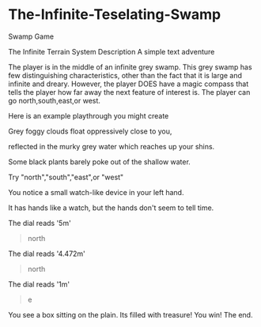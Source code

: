# The-Infinite-Teselating-Swamp
Swamp Game

The Infinite Terrain System
Description
A simple text adventure

The player is in the middle of an infinite grey swamp. This grey swamp has few distinguishing characteristics, other than the fact that it is large and infinite and dreary. However, the player DOES have a magic compass that tells the player how far away the next feature of interest is.
The player can go north,south,east,or west.

Here is an example playthrough you might create

Grey foggy clouds float oppressively close to you,

reflected in the murky grey water which reaches up your shins.

Some black plants barely poke out of the shallow water.

Try "north","south","east",or "west"

You notice a small watch-like device in your left hand. 


It has hands like a watch, but the hands don't seem to tell time.

 
The dial reads '5m'

>north

The dial reads '4.472m'
>north

The dial reads '1m'
>e

 

You see a box sitting on the plain.   Its filled with treasure!  You win!  The end.​​
